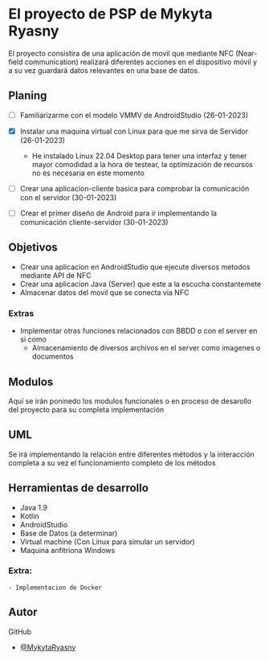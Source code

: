 # El proyecto de PSP de Mykyta Ryasny
El proyecto consistira de una aplicación de movil que mediante NFC (Near-field communication)
realizará diferentes acciones en el dispositivo móvil y a su vez guardará datos relevantes 
en una base de datos.

## Planing
- [ ] Familiarizarme con el modelo VMMV de AndroidStudio (26-01-2023)
- [x] Instalar una maquina virtual con Linux para que me sirva de Servidor (26-01-2023)
  - He instalado Linux 22.04 Desktop para tener una interfaz y tener mayor comodidad a la hora de testear, la optimización de recursos no es necesaria en este momento
- [ ] Crear una aplicacion-cliente basica para comprobar la comunicación con el servidor (30-01-2023)
- [ ] Crear el primer diseño de Android para ir implementando la comunicación cliente-servidor (30-01-2023)


## Objetivos
- Crear una aplicacion en AndroidStudio que ejecute diversos metodos mediante API de NFC
- Crear una aplicacion Java (Server) que este a la escucha constantemete
- Almacenar datos del movil que se conecta via NFC

### Extras
- Implementar otras funciones relacionados con BBDD o con el server en si como
    - Almacenamiento de diversos archivos en el server como imagenes o documentos

## Modulos
Aquí se irán poninedo los modulos funcionales o en proceso de desarollo del proyecto para
su completa implementación
## UML
Se irá implementando la relación entre diferentes métodos y la interacción completa a su vez
el funcionamiento completo de los métodos
## Herramientas de desarrollo
- Java 1.9
- Kotlin
- AndroidStudio
- Base de Datos (a determinar)
- Virtual machine (Con Linux para simular un servidor)
- Maquina anfitriona Windows
### Extra:
    - Implementacion de Docker
## Autor
GitHub
- [@MykytaRyasny](https://github.com/MykytaRyasny)

